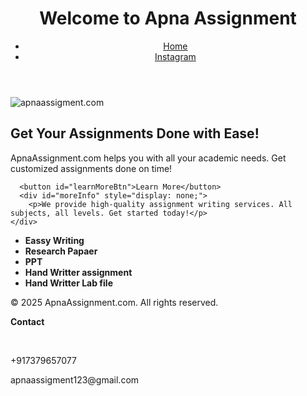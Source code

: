 <!DOCTYPE html>
<html lang="en">
<head>
  <meta charset="UTF-8">
  <meta name="viewport" content="width=device-width, initial-scale=1.0">
  <meta http-equiv="X-UA-Compatible" content="ie=edge">
  <title>ApnaAssignment.com</title>
  <link rel="stylesheet" href="style.css">
</head>
<body>
  <header>
    <div class="container">
      <h1>Welcome to Apna Assignment</h1>
      <nav>
        <ul>
          <li><a href="#">Home</a></li>
          <li><a href="https://www.instagram.com/apna_assignment/?utm_source=qr&igsh=MWl3YTBiNnQ1YjI3#">Instagram</a></li>
        </ul>
      </nav>
    </div>
  </header>
  <div class="img">
    <img src="logo.jpg" alt="apnaassigment.com">
  </div>
  <main>
    <div class="container">
      <h2>Get Your Assignments Done with Ease!</h2>
      <p>ApnaAssignment.com helps you with all your academic needs. Get customized assignments done on time!</p>

      <button id="learnMoreBtn">Learn More</button>
      <div id="moreInfo" style="display: none;">
        <p>We provide high-quality assignment writing services. All subjects, all levels. Get started today!</p>
    </div>
  </div>
</main>

<div id="moreInfo" style="display: none;">
  <p>We provide high-quality assignment writing services. All subjects, all levels. Get started today!</p>
</div>
<ul class="list">
  <li><b>Eassy Writing</b></li>
  <li><b>Research Papaer</b></li>
  <li><b>PPT</b></li>
  <li><b>Hand Writter assignment</b></li>
  <li><b>Hand Writter Lab file</b></li>
</ul>
</main>

<footer>
<div class="container">
  <p>&copy; 2025 ApnaAssignment.com. All rights reserved.</p>
</div>
<div class="contact">
  <p><b>Contact</b></p><br>
  <p>+917379657077</p>
  <p>apnaassigment123@gmail.com</p>

</div>
</footer>

<script src="script.js"></script>
</body>
</html>
